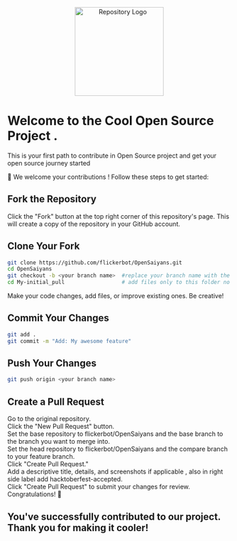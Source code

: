 <p align="center">
  <img src="[peappx(9).jpg](https://github.com/05-kush/OpenSaiyans/blob/main/peakpx%20(9).jpg)" alt="Repository Logo" width="200" />
</p>

# Welcome to the Cool Open Source Project .

This is your first path to contribute in Open Source project and get your open source journey started 

🚀 We welcome your contributions ! Follow these steps to get started:

## Fork the Repository

Click the "Fork" button at the top right corner of this repository's page. This will create a copy of the repository in your GitHub account.

## Clone Your Fork

```bash
git clone https://github.com/flickerbot/OpenSaiyans.git
cd OpenSaiyans
git checkout -b <your branch name>  #replace your branch name with the name you want without <>
cd My-initial_pull                  # add files only to this folder no other files will be accepted

```

Make your code changes, add files, or improve existing ones. Be creative! 

## Commit Your Changes

```bash
git add .
git commit -m "Add: My awesome feature"
```

## Push Your Changes

```bash
git push origin <your branch name>

```



## Create a Pull Request

Go to the original repository. <br>
Click the "New Pull Request" button. <br>
Set the base repository to flickerbot/OpenSaiyans and the base branch to the branch you want to merge into. <br>
Set the head repository to flickerbot/OpenSaiyans and the compare branch to your feature branch. <br>
Click "Create Pull Request." <br>
Add a descriptive title, details, and screenshots if applicable , also in right side label add hacktoberfest-accepted. <br>
Click "Create Pull Request" to submit your changes for review. <br>
Congratulations! 🎉 <br>

## You've successfully contributed to our project. Thank you for making it cooler!
